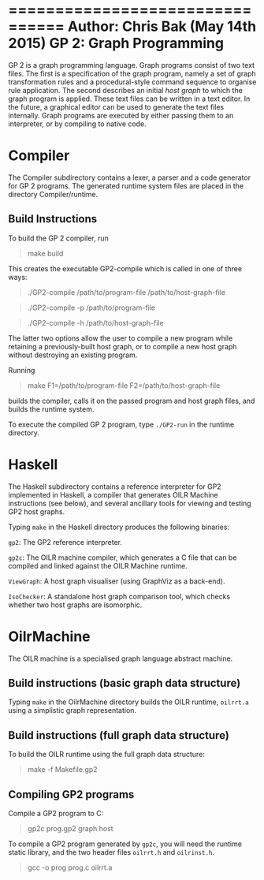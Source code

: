 ================================
Author: Chris Bak (May 14th 2015)
GP 2: Graph Programming
================================

GP 2 is a graph programming language. Graph programs consist of two text files. The first is a specification of the graph program, namely a set of graph transformation rules and a procedural-style command sequence to organise rule application. The second describes an initial _host graph_ to which the graph program is applied. These text files can be written in a text editor. In the future, a graphical editor can be used to generate the text files internally. Graph programs are executed by either passing them to an interpreter, or by compiling to native code.


Compiler
========

The Compiler subdirectory contains a lexer, a parser and a code generator for GP 2 programs. The generated runtime system files are placed in the directory Compiler/runtime.

Build Instructions
---------------------

To build the GP 2 compiler, run

> make build

This creates the executable GP2-compile which is called in one of three ways:

> ./GP2-compile /path/to/program-file /path/to/host-graph-file

> ./GP2-compile -p /path/to/program-file

> ./GP2-compile -h /path/to/host-graph-file

The latter two options allow the user to compile a new program while retaining a previously-built host graph, or to compile a new host graph without destroying an existing program.

Running

> make F1=/path/to/program-file F2=/path/to/host-graph-file

builds the compiler, calls it on the passed program and host graph files, and builds the runtime system.

To execute the compiled GP 2 program, type `./GP2-run` in the runtime directory.

Haskell
=======

The Haskell subdirectory contains a reference interpreter for GP2 implemented in Haskell, a compiler that generates OILR Machine instructions (see below), and several ancillary tools for viewing and testing GP2 host graphs.

Typing `make` in the Haskell directory produces the following binaries:

`gp2`: The GP2 reference interpreter.

`gp2c`: The OILR machine compiler, which generates a C file that can be compiled and linked against the OILR Machine runtime.

`ViewGraph`: A host graph visualiser (using GraphViz as a back-end).

`IsoChecker`: A standalone host graph comparison tool, which checks whether two host graphs are isomorphic.



OilrMachine
===========

The OILR machine is a specialised graph language abstract machine.


Build instructions (basic graph data structure)
-----------------------------------------------

Typing `make` in the OilrMachine directory builds the OILR runtime, `oilrrt.a` using a simplistic graph representation.


Build instructions (full graph data structure)
-----------------------------------------------

To build the OILR runtime using the full graph data structure:

> make -f Makefile.gp2


Compiling GP2 programs
----------------------

Compile a GP2 program to C:

> gp2c prog.gp2 graph.host


To compile a GP2 program generated by `gp2c`, you will need the runtime static library, and the two header files `oilrrt.h` and `oilrinst.h`. 

> gcc -o prog prog.c oilrrt.a

